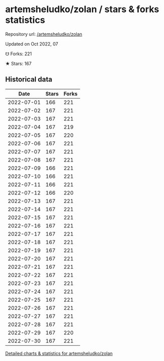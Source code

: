 # artemsheludko/zolan / stars & forks statistics

Repository url: [/artemsheludko/zolan](https://github.com/artemsheludko/zolan)

Updated on Oct 2022, 07

☋ Forks: 221

★ Stars: 167

## Historical data
| Date | Stars | Forks |
|------|-------|-------|
| 2022-07-01 | 166 | 221 | 
| 2022-07-02 | 167 | 221 | 
| 2022-07-03 | 167 | 221 | 
| 2022-07-04 | 167 | 219 | 
| 2022-07-05 | 167 | 220 | 
| 2022-07-06 | 167 | 221 | 
| 2022-07-07 | 167 | 221 | 
| 2022-07-08 | 167 | 221 | 
| 2022-07-09 | 166 | 221 | 
| 2022-07-10 | 166 | 221 | 
| 2022-07-11 | 166 | 221 | 
| 2022-07-12 | 166 | 220 | 
| 2022-07-13 | 167 | 221 | 
| 2022-07-14 | 167 | 221 | 
| 2022-07-15 | 167 | 221 | 
| 2022-07-16 | 167 | 221 | 
| 2022-07-17 | 167 | 221 | 
| 2022-07-18 | 167 | 221 | 
| 2022-07-19 | 167 | 221 | 
| 2022-07-20 | 167 | 221 | 
| 2022-07-21 | 167 | 221 | 
| 2022-07-22 | 167 | 221 | 
| 2022-07-23 | 167 | 221 | 
| 2022-07-24 | 167 | 221 | 
| 2022-07-25 | 167 | 221 | 
| 2022-07-26 | 167 | 221 | 
| 2022-07-27 | 167 | 221 | 
| 2022-07-28 | 167 | 221 | 
| 2022-07-29 | 167 | 220 | 
| 2022-07-30 | 167 | 221 | 


[Detailed charts & statistics for artemsheludko/zolan](https://reviewgithub.com/rep/artemsheludko/zolan)
